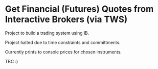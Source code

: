 # Get Financial (Futures) Quotes from Interactive Brokers (via TWS)

Project to build a trading system using IB.

Project halted due to time constraints and committments.

Currently prints to console prices for chosen instruments.

TBC  :)
